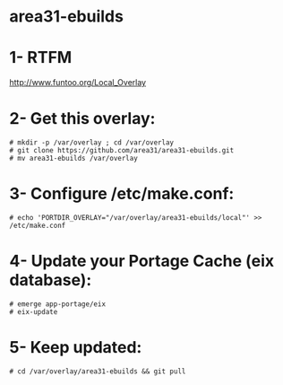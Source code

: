area31-ebuilds
================

# 1- RTFM

http://www.funtoo.org/Local_Overlay

# 2- Get this overlay:

~~~~
# mkdir -p /var/overlay ; cd /var/overlay
# git clone https://github.com/area31/area31-ebuilds.git
# mv area31-ebuilds /var/overlay
~~~~


# 3- Configure /etc/make.conf:

~~~~
# echo 'PORTDIR_OVERLAY="/var/overlay/area31-ebuilds/local"' >> /etc/make.conf
~~~~

# 4- Update your Portage Cache (eix database):

~~~
# emerge app-portage/eix
# eix-update
~~~

# 5- Keep updated:

~~~~
# cd /var/overlay/area31-ebuilds && git pull
~~~~
